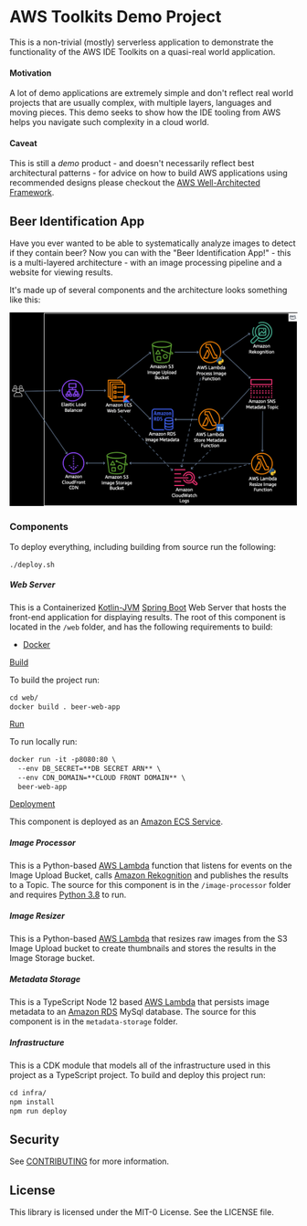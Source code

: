# AWS Toolkits Demo Project

This is a non-trivial (mostly) serverless application to demonstrate the functionality of
the AWS IDE Toolkits on a quasi-real world application.

#### Motivation
A lot of demo applications are extremely simple and don't reflect real world projects that 
are usually complex, with multiple layers, languages and moving pieces. This demo seeks to 
show how the IDE tooling from AWS helps you navigate such complexity in a cloud world.

#### Caveat
This is still a *demo* product - and doesn't necessarily reflect best architectural patterns -
for advice on how to build AWS applications using recommended designs please checkout the
[AWS Well-Architected Framework](https://aws.amazon.com/architecture/well-architected).

## Beer Identification App

Have you ever wanted to be able to systematically analyze images to detect if they contain beer?
Now you can with the "Beer Identification App!" - this is a multi-layered architecture - with an image
processing pipeline and a website for viewing results.

It's made up of several components and the architecture looks something like this:

![Architecture Diagram](infra/design/BeerIdentificationApp.png)

### Components

To deploy everything, including building from source run the following:

```shell script
./deploy.sh
```

##### Web Server
This is a Containerized [Kotlin-JVM](https://kotlinlang.org/) [Spring Boot](https://spring.io/projects/spring-boot) Web Server that hosts the front-end application for displaying results.
The root of this component is located in the `/web` folder, and has the following requirements to build:

* [Docker](https://www.docker.com/)

<ins>Build</ins>

To build the project run:
```shell script
cd web/
docker build . beer-web-app
``` 

<ins>Run</ins>

To run locally run:
```shell script
docker run -it -p8080:80 \
  --env DB_SECRET=**DB SECRET ARN** \
  --env CDN_DOMAIN=**CLOUD FRONT DOMAIN** \
  beer-web-app
```          

<ins>Deployment</ins>

This component is deployed as an [Amazon ECS Service](https://aws.amazon.com/ecs).
                                                     
##### Image Processor
This is a Python-based [AWS Lambda](https://aws.amazon.com/lambda/) function that listens for events on the Image Upload Bucket, 
calls [Amazon Rekognition](https://aws.amazon.com/rekognition) and publishes the results to a Topic. The
source for this component is in the `/image-processor` folder and requires [Python 3.8](https://www.python.org/downloads/release/python-380/) to run.

##### Image Resizer
This is a Python-based [AWS Lambda](https://aws.amazon.com/lambda/) that resizes raw images from the S3 Image Upload bucket
to create thumbnails and stores the results in the Image Storage bucket.

##### Metadata Storage
This is a TypeScript Node 12 based [AWS Lambda](https://aws.amazon.com/lambda/) that persists image metadata to an
 [Amazon RDS](https://aws.amazon.com/rds/) MySql database. The source for this component is in the `metadata-storage` folder.
 
##### Infrastructure
This is a CDK module that models all of the infrastructure used in this project as a TypeScript project.
To build and deploy this project run:

```shell script
cd infra/
npm install
npm run deploy
```

## Security

See [CONTRIBUTING](CONTRIBUTING.md#security-issue-notifications) for more information.

## License

This library is licensed under the MIT-0 License. See the LICENSE file.